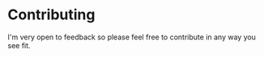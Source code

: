 # Contributing

I'm very open to feedback so please feel free to contribute in any way you see fit.
